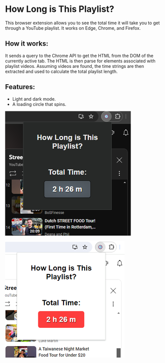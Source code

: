 # How Long is This Playlist?
This browser extension allows you to see the total time it will take you to get through a YouTube playlist. It works on Edge, Chrome, and Firefox.

## How it works:
It sends a query to the Chrome API to get the HTML from the DOM of the currently active tab. The HTML is then parse for elements associated with playlist videos. Assuming videos are found, the time strings are then extracted and used to calculate the total playlist length. 

## Features:
- Light and dark mode.
- A loading circle that spins.
  
![A screenshot of the extension](https://github.com/ecarnovsky/ecarnovsky/blob/main/images/playlist-extension.png)

![A screenshot of the extension in light mode](https://github.com/ecarnovsky/ecarnovsky/blob/main/images/playlist-extension-light-mode.png)
